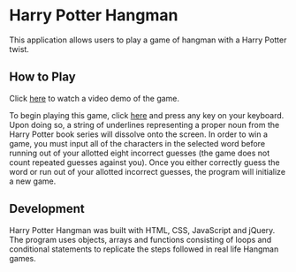 # Harry Potter Hangman
This application allows users to play a game of hangman with a Harry Potter twist. 

## How to Play
Click <a href='https://youtu.be/ndmb_4aoyJs'>here</a> to watch a video demo of the game.

To begin playing this game, click <a href = 'https://lkanand.github.io/Hangman-Game/'>here</a> and press any key on your keyboard. Upon doing so, a string of underlines representing a proper noun from the Harry Potter book series will dissolve onto the screen. In order to win a game, you must input all of the characters in the selected word before running out of your allotted eight incorrect guesses (the game does not count repeated guesses against you). Once you either correctly guess the word or run out of your allotted incorrect guesses, the program will initialize a new game. 

## Development
Harry Potter Hangman was built with HTML, CSS, JavaScript and jQuery. The program uses objects, arrays and functions consisting of loops and conditional statements to replicate the steps followed in real life Hangman games.   
